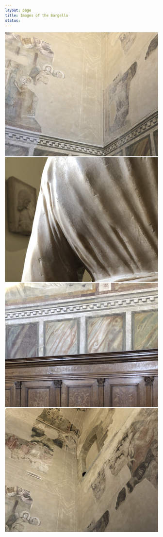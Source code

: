 ```yaml
---
layout: page
title: Images of the Bargello 
status: 
---
```

 <img src="/assets/images/bargello-models.png">
 <img src="/assets/images/bargello-images.png">
 <img src="/assets/images/bargello-articles2.png">
 <img src="/assets/images/bargello-sources.png">
